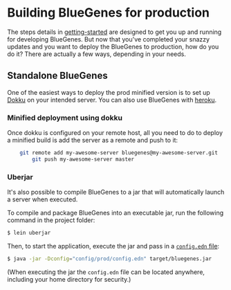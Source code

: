 # Building BlueGenes for production 

The steps details in [getting-started](getting-started.md) are designed to get you up and running for developing BlueGenes. 
But now that you've completed your snazzy updates and you want to deploy the BlueGenes to production, how do you do it?
There are actually a few ways, depending in your needs. 

## Standalone BlueGenes

One of the easiest ways to deploy the prod minified version is to set up [Dokku](http://dokku.viewdocs.io/dokku/) on your intended server. You can also use BlueGenes with [heroku](https://www.heroku.com/).

### Minified deployment using dokku
Once dokku is configured on your remote host, all you need to do to deploy a minified build is add the server as a remote and push to it:

```bash
	git remote add my-awesome-server bluegenes@my-awesome-server.git
        git push my-awesome-server master
```


### Uberjar

It's also possible to compile BlueGenes to a jar that will automatically launch a server when executed. 

To compile and package BlueGenes into an executable jar, run the following command in the project folder:
```bash
$ lein uberjar
```
Then, to start the application, execute the jar and pass in a [`config.edn` file](../config/dev/README.md):

```bash
$ java -jar -Dconfig="config/prod/config.edn" target/bluegenes.jar
```

(When executing the jar the `config.edn` file can be located anywhere, including your home directory for security.)
